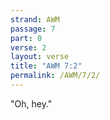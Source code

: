 ```yaml
---
strand: AWM
passage: 7
part: 0
verse: 2
layout: verse
title: "AWM 7:2"
permalink: /AWM/7/2/
---
```

"Oh, hey."
